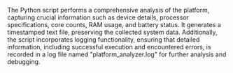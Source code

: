 The Python script performs a comprehensive analysis of the platform, capturing crucial information such as device details, 
processor specifications, core counts, RAM usage, and battery status. It generates a timestamped text file,
preserving the collected system data. Additionally, the script incorporates logging functionality, 
ensuring that detailed information, including successful execution and encountered errors, 
is recorded in a log file named "platform_analyzer.log" for further analysis and debugging.
